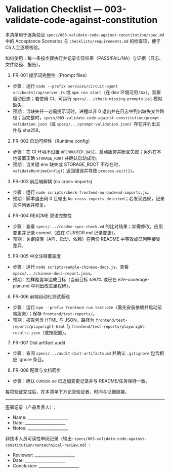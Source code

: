 # Validation Checklist — 003-validate-code-against-constitution

本清单用于逐条验证 `specs/003-validate-code-against-constitution/spec.md` 中的 Acceptance Scenarios 与 `checklists/requirements.md` 的检查项，便于 CI/人工逐项核验。

如何使用：每一条按步骤执行并记录实际结果（PASS/FAIL/NA）与证据（日志、文件路径、报告）。

1) FR-001 提示词完整性（Prompt files）
  - 步骤：运行 `node --prefix services/circuit-agent src/bootstrap/server.ts` 或 `npm run start`（在 dev 环境可用 tsx），观察启动日志；若使用 CI，可运行 `specs/.../check-missing-prompts.ps1` 模拟缺失。
  - 预期：当缺失任一必需提示词时，进程以非 0 退出并在日志中列出缺失文件路径；当完整时，`specs/003-validate-code-against-constitution/prompt-validation.json`（或 `specs/.../prompt-validation.json`）存在并列出文件与 sha256。

2) FR-002 启动可控性（Runtime config）
  - 步骤：在 CI 环境不设置 `OPENROUTER_BASE`，启动服务并断言失败；另外在本地设置正确 `STORAGE_ROOT` 并确认启动成功。
  - 预期：当关键 env 缺失或 STORAGE_ROOT 不存在时，`validateRuntimeConfig()` 返回错误并导致 `process.exit(1)`。

3) FR-003 前后端解耦 (no cross-imports)
  - 步骤：运行 `node scripts/check-frontend-no-backend-imports.js`。
  - 预期：脚本退出码 0 且输出 `No cross-imports detected`；若发现违规，记录文件列表并修复。

4) FR-004 README 双语完整性
  - 步骤：查看 `specs/.../readme-sync-check.md` 的比对结果；如需修改，应用变更并记录 commit（或在 CURSOR.md 记录变更）。
  - 预期：关键段落（API、启动、依赖）在两份 README 中等效或已列明接受差异。

5) FR-005 中文注释覆盖度
  - 步骤：运行 `node scripts/sample-chinese-docs.js`，查看 `specs/.../chinese-docs-report.json`。
  - 预期：抽样覆盖率达成目标（当前目标 ≥90% 或已在 e2e-coverage-plan.md 中列出改进里程碑）。

6) FR-006 前端自动化测试基础
  - 步骤：运行 `npm --prefix frontend run test:e2e`（需先安装依赖并启动前端服务）；保存 `frontend/test-reports/`。
  - 预期：报告包含 HTML 与 JSON，路径为 `frontend/test-reports/playwright-html` 与 `frontend/test-reports/playwright-results.json`（或按配置）。

7) FR-007 Dist artifact audit
  - 步骤：查阅 `specs/.../audit-dist-artifacts.md` 并确认 `.gitignore` 包含相应 ignore 条目。

8) FR-008 配置与文档同步
  - 步骤：确认 `CURSOR.md` 已追加变更记录并与 README/任务保持一致。

每项验证完成后，在本清单下方记录验证者、时间与证据链接。

---

签署记录（产品负责人）:

- Name: ____________________
- Date: ____________________
- Notes: ____________________

非技术人员可读性审阅记录（输出: `specs/003-validate-code-against-constitution/nontechnical-review.md`）:

- Reviewer: ____________________
- Date: ____________________
- Conclusion: ____________________



